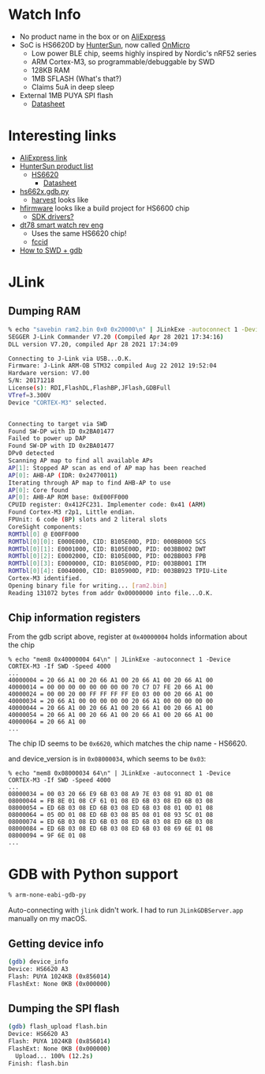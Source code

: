 # Watch Info
* No product name in the box or on [AliExpress](https://www.aliexpress.com/item/4000618243280.html)
* SoC is HS6620D by [HunterSun](https://huntersun.com.cn/), now called [OnMicro](https://www.onmicro.com.cn/)
  * Low power BLE chip, seems highly inspired by Nordic's nRF52 series
  * ARM Cortex-M3, so programmable/debuggable by SWD
  * 128KB RAM
  * 1MB SFLASH (What's that?)
  * Claims 5uA in deep sleep
* External 1MB PUYA SPI flash
  * [Datasheet](https://datasheet.lcsc.com/lcsc/2006180936_PUYA-P25Q64H-SSH-IT_C648137.pdf)

# Interesting links
* [AliExpress link](https://www.aliexpress.com/item/4000618243280.html)
* [HunterSun product list](http://huntersun.com.cn/product/overview.html)
  * [HS6620](https://www.onmicro.com.cn/portal/article/index/cid/40/id/632.html)
    * [Datasheet](https://www.scribd.com/document/487169502/HS6620D-data-sheet-V3-0)
* [hs662x.gdb.py](https://github.com/fengyichui/.dotfiles/blob/master/.gdb/hs662x.gdb.py)
  * [harvest](https://github.com/fengyichui/harvest/) looks like
* [hfirmware](https://github.com/kevinname/hfirmware) looks like a build project for HS6600 chip
  * [SDK drivers?](https://github.com/kevinname/hrom/tree/7cc46c4e05aba9a6b660d5ca6896f5c863e2c191/driver)
* [dt78 smart watch rev eng](https://github.com/fbiego/dt78)
  * Uses the same HS6620 chip!
  * [fccid](https://fccid.io/2ASHI-DT78/User-Manual/15-DT78-UserMan-US-r1-4523077)
* [How to SWD + gdb](https://wiki.seeedstudio.com/Software-SWD/)

# JLink
## Dumping RAM
```bash
% echo "savebin ram2.bin 0x0 0x20000\n" | JLinkExe -autoconnect 1 -Device CORTEX-M3 -If SWD -Speed 4000
SEGGER J-Link Commander V7.20 (Compiled Apr 28 2021 17:34:16)
DLL version V7.20, compiled Apr 28 2021 17:34:09

Connecting to J-Link via USB...O.K.
Firmware: J-Link ARM-OB STM32 compiled Aug 22 2012 19:52:04
Hardware version: V7.00
S/N: 20171218
License(s): RDI,FlashDL,FlashBP,JFlash,GDBFull
VTref=3.300V
Device "CORTEX-M3" selected.


Connecting to target via SWD
Found SW-DP with ID 0x2BA01477
Failed to power up DAP
Found SW-DP with ID 0x2BA01477
DPv0 detected
Scanning AP map to find all available APs
AP[1]: Stopped AP scan as end of AP map has been reached
AP[0]: AHB-AP (IDR: 0x24770011)
Iterating through AP map to find AHB-AP to use
AP[0]: Core found
AP[0]: AHB-AP ROM base: 0xE00FF000
CPUID register: 0x412FC231. Implementer code: 0x41 (ARM)
Found Cortex-M3 r2p1, Little endian.
FPUnit: 6 code (BP) slots and 2 literal slots
CoreSight components:
ROMTbl[0] @ E00FF000
ROMTbl[0][0]: E000E000, CID: B105E00D, PID: 000BB000 SCS
ROMTbl[0][1]: E0001000, CID: B105E00D, PID: 003BB002 DWT
ROMTbl[0][2]: E0002000, CID: B105E00D, PID: 002BB003 FPB
ROMTbl[0][3]: E0000000, CID: B105E00D, PID: 003BB001 ITM
ROMTbl[0][4]: E0040000, CID: B105900D, PID: 003BB923 TPIU-Lite
Cortex-M3 identified.
Opening binary file for writing... [ram2.bin]
Reading 131072 bytes from addr 0x00000000 into file...O.K.
```

## Chip information registers
From the gdb script above, register at `0x40000004` holds information about the chip
```
% echo "mem8 0x40000004 64\n" | JLinkExe -autoconnect 1 -Device CORTEX-M3 -If SWD -Speed 4000
...
40000004 = 20 66 A1 00 20 66 A1 00 20 66 A1 00 20 66 A1 00
40000014 = 00 00 00 00 00 00 00 00 70 C7 D7 FE 20 66 A1 00
40000024 = 00 00 20 00 FF FF FF FF E0 03 00 00 20 66 A1 00
40000034 = 20 66 A1 00 00 00 00 00 20 66 A1 00 00 00 00 00
40000044 = 20 66 A1 00 20 66 A1 00 20 66 A1 00 20 66 A1 00
40000054 = 20 66 A1 00 20 66 A1 00 20 66 A1 00 20 66 A1 00
40000064 = 20 66 A1 00
...
```
The chip ID seems to be `0x6620`, which matches the chip name - HS6620.

and device_version is in `0x08000034`, which seems to be `0x03`:
```
% echo "mem8 0x08000034 64\n" | JLinkExe -autoconnect 1 -Device CORTEX-M3 -If SWD -Speed 4000
...
08000034 = 00 03 20 66 E9 6B 03 08 A9 7E 03 08 91 8D 01 08
08000044 = FB 8E 01 08 CF 61 01 08 ED 6B 03 08 ED 6B 03 08
08000054 = ED 6B 03 08 ED 6B 03 08 ED 6B 03 08 01 0D 01 08
08000064 = 05 0D 01 08 ED 6B 03 08 B5 08 01 08 93 5C 01 08
08000074 = ED 6B 03 08 ED 6B 03 08 ED 6B 03 08 ED 6B 03 08
08000084 = ED 6B 03 08 ED 6B 03 08 ED 6B 03 08 69 6E 01 08
08000094 = 9F 6E 01 08
...
```

# GDB with Python support
```bash
% arm-none-eabi-gdb-py
```

Auto-connecting with `jlink` didn't work. I had to run `JLinkGDBServer.app` manually on my macOS.

## Getting device info
```bash
(gdb) device_info
Device: HS6620 A3
Flash: PUYA 1024KB (0x856014)
FlashExt: None 0KB (0x000000)
```
## Dumping the SPI flash
```bash
(gdb) flash_upload flash.bin
Device: HS6620 A3
Flash: PUYA 1024KB (0x856014)
FlashExt: None 0KB (0x000000)
  Upload... 100% (12.2s)
Finish: flash.bin
```